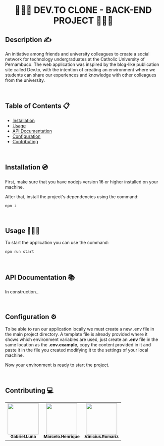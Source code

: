 <h1 align='center'> 👩🏻‍💻 DEV.TO CLONE - BACK-END PROJECT 👩🏻‍💻 </h1>

## <strong>Description</strong> ✍️
An initiative among friends and university colleagues to create a social network for technology undergraduates at the Catholic University of Pernambuco. The web application was inspired by the blog-like publication site called Dev.to, with the intention of creating an environment where we students can share our experiences and knowledge with other colleagues from the university.

<br>

## <strong>Table of Contents</strong> 📋

- [Installation](#installation-💿)
- [Usage](#usage-🧑🏾‍💻)
- [API Documentation](#api-documentation-📚)
- [Configuration](#configuration-⚙️)
- [Contributing](#contributing-💻)

<br>

## <strong>Installation</strong> 💿

First, make sure that you have nodejs version 16 or higher installed on your machine.

After that, install the project's dependencies using the command:
```bash
npm i
```

<br>

## <strong>Usage</strong> 🧑🏾‍💻

To start the application you can use the command:
```bash
npm run start
```

<br>

## <strong>API Documentation</strong>  📚

In construction...

<br>

## <strong>Configuration</strong> ⚙️

To be able to run our application locally we must create a new .env file in the main project directory. A template file is already provided where it shows which environment variables are used, just create an <strong>.env</strong> file in the same location as the <strong>.env.example</strong>, copy the content provided in it and paste it in the file you created modifying it to the settings of your local machine.

Now your environment is ready to start the project.

<br>

## <strong>Contributing</strong> 💻

<table>
  <tr>
    </td>
    <td align="center">
      <a href="https://github.com/GabLunaDev">
        <img src="https://avatars.githubusercontent.com/u/103526688?v=4?width=400" 
        width="100px;" /><br>
        <sub>
          <b>Gabriel Luna</b>
        </sub>
      </a>
    </td>
    <td align="center">
      <a href="https://github.com/MarceloCoelho1">
        <img src="https://avatars.githubusercontent.com/u/79272572?v=4?width=400" 
        width="100px;" /><br>
        <sub>
          <b>Marcelo Henrique</b>
        </sub>
      </a>
    </td>
    <td align="center">
      <a href="https://github.com/vinicius-romariz">
        <img src="https://avatars.githubusercontent.com/u/138325339?v=4?width=400" 
        width="100px;" /><br>
        <sub>
          <b>Vinicius Romariz</b>
        </sub>
      </a>
    </td>
  </tr>
</table>

